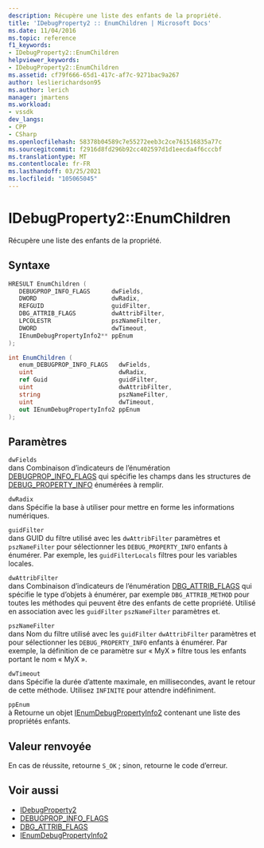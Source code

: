 ```yaml
---
description: Récupère une liste des enfants de la propriété.
title: 'IDebugProperty2 :: EnumChildren | Microsoft Docs'
ms.date: 11/04/2016
ms.topic: reference
f1_keywords:
- IDebugProperty2::EnumChildren
helpviewer_keywords:
- IDebugProperty2::EnumChildren
ms.assetid: cf79f666-65d1-417c-af7c-9271bac9a267
author: leslierichardson95
ms.author: lerich
manager: jmartens
ms.workload:
- vssdk
dev_langs:
- CPP
- CSharp
ms.openlocfilehash: 58378b04589c7e55272eeb3c2ce761516835a77c
ms.sourcegitcommit: f2916d8fd296b92cc402597d1d1eecda4f6cccbf
ms.translationtype: MT
ms.contentlocale: fr-FR
ms.lasthandoff: 03/25/2021
ms.locfileid: "105065045"
---
```

# <a name="idebugproperty2enumchildren"></a>IDebugProperty2::EnumChildren
Récupère une liste des enfants de la propriété.

## <a name="syntax"></a>Syntaxe

```cpp
HRESULT EnumChildren ( 
   DEBUGPROP_INFO_FLAGS      dwFields,
   DWORD                     dwRadix,
   REFGUID                   guidFilter,
   DBG_ATTRIB_FLAGS          dwAttribFilter,
   LPCOLESTR                 pszNameFilter,
   DWORD                     dwTimeout,
   IEnumDebugPropertyInfo2** ppEnum
);
```

```csharp
int EnumChildren ( 
   enum_DEBUGPROP_INFO_FLAGS   dwFields,
   uint                        dwRadix,
   ref Guid                    guidFilter,
   uint                        dwAttribFilter,
   string                      pszNameFilter,
   uint                        dwTimeout,
   out IEnumDebugPropertyInfo2 ppEnum
);
```

## <a name="parameters"></a>Paramètres
`dwFields`\
dans Combinaison d’indicateurs de l’énumération [DEBUGPROP_INFO_FLAGS](../../../extensibility/debugger/reference/debugprop-info-flags.md) qui spécifie les champs dans les structures de [DEBUG_PROPERTY_INFO](../../../extensibility/debugger/reference/debug-property-info.md) énumérées à remplir.

`dwRadix`\
dans Spécifie la base à utiliser pour mettre en forme les informations numériques.

`guidFilter`\
dans GUID du filtre utilisé avec les `dwAttribFilter` paramètres et `pszNameFilter` pour sélectionner les `DEBUG_PROPERTY_INFO` enfants à énumérer. Par exemple, les `guidFilterLocals` filtres pour les variables locales.

`dwAttribFilter`\
dans Combinaison d’indicateurs de l’énumération [DBG_ATTRIB_FLAGS](../../../extensibility/debugger/reference/dbg-attrib-flags.md) qui spécifie le type d’objets à énumérer, par exemple `DBG_ATTRIB_METHOD` pour toutes les méthodes qui peuvent être des enfants de cette propriété. Utilisé en association avec les `guidFilter` `pszNameFilter` paramètres et.

`pszNameFilter`\
dans Nom du filtre utilisé avec les `guidFilter` `dwAttribFilter` paramètres et pour sélectionner les `DEBUG_PROPERTY_INFO` enfants à énumérer. Par exemple, la définition de ce paramètre sur « MyX » filtre tous les enfants portant le nom « MyX ».

`dwTimeout`\
dans Spécifie la durée d’attente maximale, en millisecondes, avant le retour de cette méthode. Utilisez `INFINITE` pour attendre indéfiniment.

`ppEnum`\
à Retourne un objet [IEnumDebugPropertyInfo2](../../../extensibility/debugger/reference/ienumdebugpropertyinfo2.md) contenant une liste des propriétés enfants.

## <a name="return-value"></a>Valeur renvoyée
 En cas de réussite, retourne `S_OK` ; sinon, retourne le code d’erreur.

## <a name="see-also"></a>Voir aussi
- [IDebugProperty2](../../../extensibility/debugger/reference/idebugproperty2.md)
- [DEBUGPROP_INFO_FLAGS](../../../extensibility/debugger/reference/debugprop-info-flags.md)
- [DBG_ATTRIB_FLAGS](../../../extensibility/debugger/reference/dbg-attrib-flags.md)
- [IEnumDebugPropertyInfo2](../../../extensibility/debugger/reference/ienumdebugpropertyinfo2.md)
